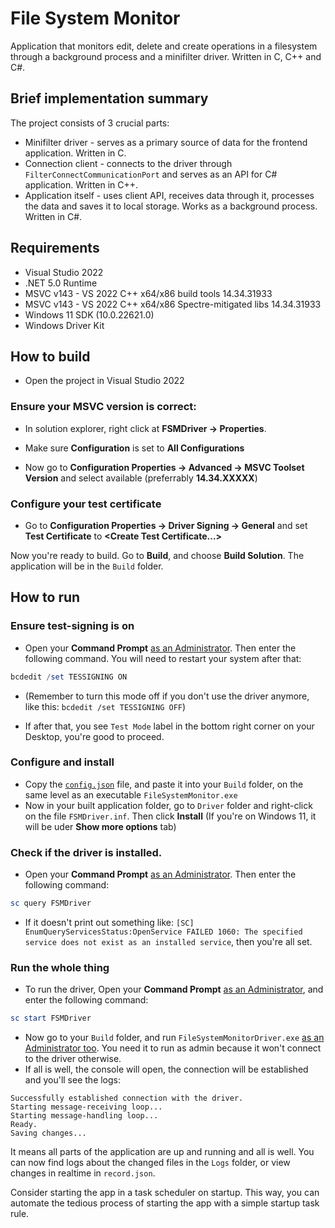 # File System Monitor

Application that monitors edit, delete and create operations in a filesystem through a background process and a minifilter driver. Written in C, C++ and C#.

## Brief implementation summary

The project consists of 3 crucial parts:

- Minifilter driver - serves as a primary source of data for the frontend application. Written in C.
- Connection client -  connects to the driver through `FilterConnectCommunicationPort` and serves as an API for C# application. Written in C++.
- Application itself - uses client API, receives data through it, processes the data and saves it to local storage. Works as a background process. Written in C#.


## Requirements

- Visual Studio 2022
- .NET 5.0 Runtime
- MSVC v143 - VS 2022 C++ x64/x86 build tools 14.34.31933
- MSVC v143 - VS 2022 C++ x64/x86 Spectre-mitigated libs 14.34.31933
- Windows 11 SDK (10.0.22621.0)
- Windows Driver Kit

## How to build

- Open the project in Visual Studio 2022
### Ensure your MSVC version is correct:

- In solution explorer, right click at **FSMDriver -> Properties**.
- Make sure **Configuration** is set to **All Configurations**

- Now go to **Configuration Properties -> Advanced -> MSVC Toolset Version** and select available (preferrably **14.34.XXXXX**)

### Configure your test certificate
 - Go to **Configuration Properties -> Driver Signing -> General** and set **Test Certificate** to **\<Create Test Certificate...\>**

 Now you're ready to build. Go to **Build**, and choose **Build Solution**. The application will be in the `Build` folder.

## How to run

### Ensure test-signing is on
- Open your **Command Prompt** <ins>as an Administrator</ins>. Then enter the following command. You will need to restart your system after that: 
```PowerShell
bcdedit /set TESSIGNING ON
```
* (Remember to turn this mode off if you don't use the driver anymore, like this: `bcdedit /set TESSIGNING OFF`)
- If after that, you see `Test Mode` label in the bottom right corner on your Desktop, you're good to proceed.

### Configure and install

- Copy the [`config.json`](config.json) file, and paste it into your `Build` folder, on the same level as an executable `FileSystemMonitor.exe`
- Now in your built application folder, go to `Driver` folder and right-click on the file `FSMDriver.inf`. Then click **Install** (If you're on Windows 11, it will be uder **Show more options** tab)
### Check if the driver is installed.
- Open your **Command Prompt** <ins>as an Administrator</ins>. Then enter the following command:
```PowerShell
sc query FSMDriver
```
- If it doesn't print out something like: `[SC] EnumQueryServicesStatus:OpenService FAILED 1060: The specified service does not exist as an installed service`, then you're all set.


### Run the whole thing
 - To run the driver, Open your **Command Prompt** <ins>as an Administrator</ins>, and enter the following command:
 ```PowerShell
sc start FSMDriver
```
- Now go to your `Build` folder, and run `FileSystemMonitorDriver.exe` <ins>as an Administrator too</ins>. You need it to run as admin because it won't connect to the driver otherwise.
- If all is well, the console will open, the connection will be established and you'll see the logs:

```
Successfully established connection with the driver.
Starting message-receiving loop...
Starting message-handling loop...
Ready.
Saving changes... 
```

It means all parts of the application are up and running and all is well. You can now find logs about the changed files in the `Logs` folder, or view changes in realtime in `record.json`.

Consider starting the app in a task scheduler on startup. This way, you can automate the tedious process of starting the app with a simple startup task rule.
